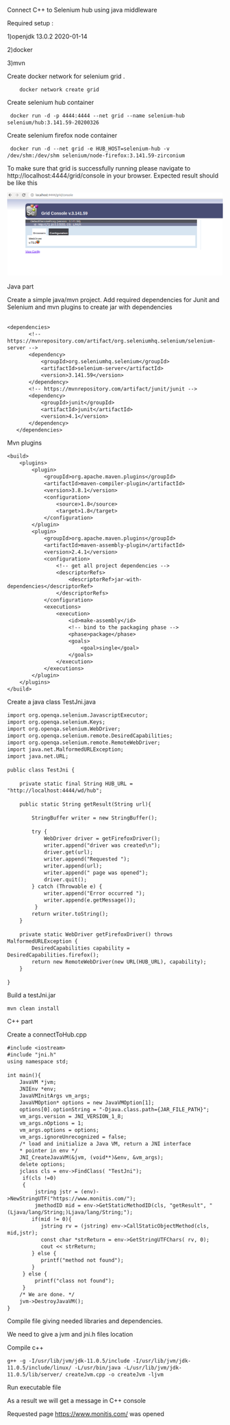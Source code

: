 Connect C++ to Selenium hub using java middleware 

Required setup : 

1)openjdk 13.0.2 2020-01-14

2)docker

3)mvn


Create docker network for selenium grid .




        docker network create grid



 Create selenium hub container


           

     docker run -d -p 4444:4444 --net grid --name selenium-hub selenium/hub:3.141.59-20200326



Create selenium firefox node container


       

     docker run -d --net grid -e HUB_HOST=selenium-hub -v /dev/shm:/dev/shm selenium/node-firefox:3.141.59-zirconium




To make sure that grid is successfully running please navigate to http://localhost:4444/grid/console in your browser. Expected result should be like this 

![Grid console](https://github.com/lusiSargsyan/jni/blob/master/Screenshot%20from%202020-04-07%2015-09-00.png)


Java part

Create a simple java/mvn project.
Add required dependencies for Junit and Selenium and mvn plugins to create jar with dependencies 

```

<dependencies>
       <!-- https://mvnrepository.com/artifact/org.seleniumhq.selenium/selenium-server -->
       <dependency>
           <groupId>org.seleniumhq.selenium</groupId>
           <artifactId>selenium-server</artifactId>
           <version>3.141.59</version>
       </dependency>
       <!-- https://mvnrepository.com/artifact/junit/junit -->
       <dependency>
           <groupId>junit</groupId>
           <artifactId>junit</artifactId>
           <version>4.1</version>
       </dependency>
   </dependencies>
```

Mvn plugins

```
<build>
    <plugins>
        <plugin>
            <groupId>org.apache.maven.plugins</groupId>
            <artifactId>maven-compiler-plugin</artifactId>
            <version>3.8.1</version>
            <configuration>
                <source>1.8</source>
                <target>1.8</target>
            </configuration>
        </plugin>
        <plugin>
            <groupId>org.apache.maven.plugins</groupId>
            <artifactId>maven-assembly-plugin</artifactId>
            <version>2.4.1</version>
            <configuration>
                <!-- get all project dependencies -->
                <descriptorRefs>
                    <descriptorRef>jar-with-dependencies</descriptorRef>
                </descriptorRefs>
            </configuration>
            <executions>
                <execution>
                    <id>make-assembly</id>
                    <!-- bind to the packaging phase -->
                    <phase>package</phase>
                    <goals>
                        <goal>single</goal>
                    </goals>
                </execution>
            </executions>
        </plugin>
    </plugins>
</build>
```

Create a java class TestJni.java

```
import org.openqa.selenium.JavascriptExecutor;
import org.openqa.selenium.Keys;
import org.openqa.selenium.WebDriver;
import org.openqa.selenium.remote.DesiredCapabilities;
import org.openqa.selenium.remote.RemoteWebDriver;
import java.net.MalformedURLException;
import java.net.URL;
 
public class TestJni {
 
    private static final String HUB_URL = "http://localhost:4444/wd/hub";
 
    public static String getResult(String url){
 
        StringBuffer writer = new StringBuffer();
 
        try {
            WebDriver driver = getFirefoxDriver();
            writer.append("driver was created\n");
            driver.get(url);
            writer.append("Requested ");
            writer.append(url);
            writer.append(" page was opened");
            driver.quit();
        } catch (Throwable e) {
            writer.append("Error occurred ");
            writer.append(e.getMessage());
         }
        return writer.toString();
    }
 
    private static WebDriver getFirefoxDriver() throws MalformedURLException {
        DesiredCapabilities capability = DesiredCapabilities.firefox();
        return new RemoteWebDriver(new URL(HUB_URL), capability);
    }
 
}
```
Build a testJni.jar


```
mvn clean install
```

C++ part

Create a connectToHub.cpp

```
#include <iostream>
#include "jni.h"
using namespace std;
 
int main(){
    JavaVM *jvm;
    JNIEnv *env;      
    JavaVMInitArgs vm_args; 
    JavaVMOption* options = new JavaVMOption[1];
    options[0].optionString = "-Djava.class.path={JAR_FILE_PATH}";
    vm_args.version = JNI_VERSION_1_8;
    vm_args.nOptions = 1;
    vm_args.options = options;
    vm_args.ignoreUnrecognized = false;
    /* load and initialize a Java VM, return a JNI interface
    * pointer in env */
    JNI_CreateJavaVM(&jvm, (void**)&env, &vm_args);
    delete options;
    jclass cls = env->FindClass( "TestJni");
     if(cls !=0)                                                     
     {
         jstring jstr = (env)->NewStringUTF("https://www.monitis.com/");
         jmethodID mid = env->GetStaticMethodID(cls, "getResult", "(Ljava/lang/String;)Ljava/lang/String;");
        if(mid != 0){
           jstring rv = (jstring) env->CallStaticObjectMethod(cls, mid,jstr);
           const char *strReturn = env->GetStringUTFChars( rv, 0);
           cout << strReturn;
        } else {
           printf("method not found");
        }
     } else {
         printf("class not found");
     }
    /* We are done. */
    jvm->DestroyJavaVM();
}
```
Compile file giving needed libraries and dependencies.



We need to give a jvm and jni.h files location 

Compile c++
```
g++ -g -I/usr/lib/jvm/jdk-11.0.5/include -I/usr/lib/jvm/jdk-11.0.5/include/linux/ -L/usr/bin/java -L/usr/lib/jvm/jdk-11.0.5/lib/server/ createJvm.cpp -o createJvm -ljvm
```

Run executable file 


As a result we will get a message in C++ console 

Requested page https://www.monitis.com/ was opened
